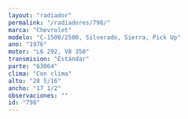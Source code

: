 ```yaml
---
layout: "radiador"
permalink: "/radiadores/798/"
marca: "Chevrolet"
modelo: "C-1500/2500, Silverado, Sierra, Pick Up"
ano: "1976"
motor: "L6 292, V8 350"
transmision: "Estándar"
parte: "63064"
clima: "Con clima"
alto: "28 5/16"
ancho: "17 1/2"
observaciones: ""
id: "798"
---
```


